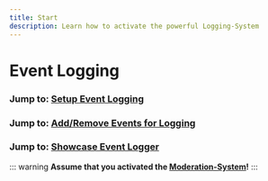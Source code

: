 ```yaml
---
title: Start
description: Learn how to activate the powerful Logging-System
---
```

# Event Logging

### Jump to: [Setup Event Logging](setup.md)

### Jump to: [Add/Remove Events for Logging](addremoveevents.md)

### Jump to: [Showcase Event Logger](showcase.md)

::: warning
**Assume that you activated the **[ **Moderation-System**](../moderation/)**!**
:::


